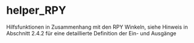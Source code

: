 # helper_RPY

Hilfsfunktionen in Zusammenhang mit den RPY Winkeln, siehe Hinweis in 
Abschnitt 2.4.2 für eine detaillierte Definition der Ein- und Ausgänge